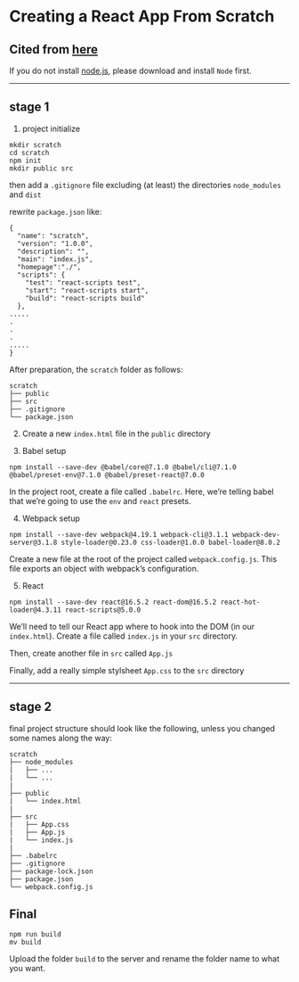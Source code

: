 #  Creating a React App From Scratch

##  Cited from [here](https://medium.com/@JedaiSaboteur/creating-a-react-app-from-scratch-f3c693b84658)

If you do not install [node.js](https://nodejs.org/en/download/), please download and install  `Node` first.

---
## stage 1

1. project initialize

```
mkdir scratch
cd scratch
npm init
mkdir public src
```
then add a `.gitignore` file excluding (at least) the directories `node_modules `and `dist `

rewrite `package.json` like:

```
{
  "name": "scratch",
  "version": "1.0.0",
  "description": "",
  "main": "index.js",
  "homepage":"./",
  "scripts": {
    "test": "react-scripts test",
    "start": "react-scripts start",
    "build": "react-scripts build"
  },
.....
.
.
.
.....
}
```

After preparation, the `scratch` folder as follows:

```
scratch
├── public
├── src
├── .gitignore
└── package.json
```
2. Create a new `index.html` file in the `public` directory

3. Babel setup
```
npm install --save-dev @babel/core@7.1.0 @babel/cli@7.1.0 @babel/preset-env@7.1.0 @babel/preset-react@7.0.0
```
In the project root, create a file called `.babelrc`. Here, we’re telling babel that we’re going to use the `env` and `react` presets.

4. Webpack setup

```
npm install --save-dev webpack@4.19.1 webpack-cli@3.1.1 webpack-dev-server@3.1.8 style-loader@0.23.0 css-loader@1.0.0 babel-loader@8.0.2
```

Create a new file at the root of the project called `webpack.config.js`. This file exports an object with webpack’s configuration.

5. React

```
npm install --save-dev react@16.5.2 react-dom@16.5.2 react-hot-loader@4.3.11 react-scripts@5.0.0
```

We’ll need to tell our React app where to hook into the DOM (in our `index.html`). Create a file called `index.js` in your `src` directory.

Then, create another file in `src` called `App.js`

Finally, add a really simple stylsheet `App.css` to the `src` directory

---
## stage 2
final project structure should look like the following, unless you changed some names along the way:

```
scratch
├── node_modules
|   ├── ...
|   └── ...
|  
├── public
|   └── index.html 
|  
├── src
|   ├── App.css
|   ├── App.js
|   └── index.js
|
├── .babelrc
├── .gitignore
├── package-lock.json
├── package.json
└── webpack.config.js
```

## Final

```
npm run build
mv build 
```

Upload the folder `build` to the server and rename the folder name to what you want.
